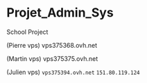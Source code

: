 # Projet_Admin_Sys
School Project
	
  
(Pierre vps) vps375368.ovh.net

(Martin vps) vps375375.ovh.net

(Julien vps) `vps375394.ovh.net` `151.80.119.124`
